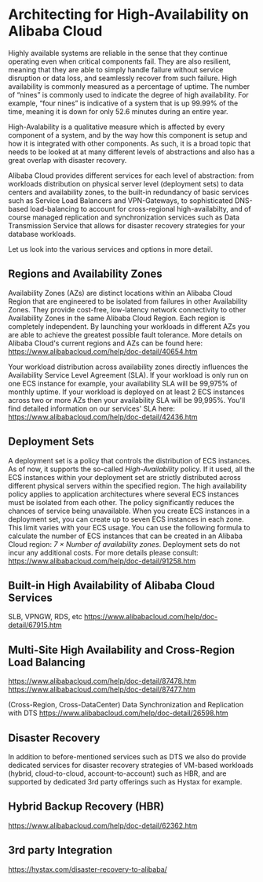 # Architecting for High-Availability on Alibaba Cloud
Highly available systems are reliable in the sense that they continue operating even when critical components fail. They are also resilient, meaning that they are able to simply handle failure without service disruption or data loss, and seamlessly recover from such failure. High availability is commonly measured as a percentage of uptime. The number of “nines” is commonly used to indicate the degree of high availability. For example, “four nines” is indicative of a system that is up 99.99% of the time, meaning it is down for only 52.6 minutes during an entire year.

High-Avalability is a qualitative measure which is affected by every component of a system, and by the way how this component is setup and how it is integrated with other components. As such, it is a broad topic that needs to be looked at at many different levels of abstractions and also has a great overlap with disaster recovery.

Alibaba Cloud provides different services for each level of abstraction: from workloads distribution on physical server level (deployment sets) to data centers and availability zones, to the built-in redundancy of basic services such as Service Load Balancers and VPN-Gateways, to sophisticated DNS-based load-balancing to account for cross-regional high-availabilty, and of course managed replication and synchronization services such as Data Transmission Service that allows for disaster recovery strategies for your database workloads.

Let us look into the various services and options in more detail.

## Regions and Availability Zones
Availability Zones (AZs) are distinct locations within an Alibaba Cloud Region that are engineered to be isolated from failures in other Availability Zones. They provide cost-free, low-latency network connectivity to other Availability Zones in the same Alibaba Cloud Region. Each region is completely independent. By launching your workloads in different AZs you are able to achieve the greatest possible fault tolerance. More details on Alibaba Cloud's current regions and AZs can be found here: https://www.alibabacloud.com/help/doc-detail/40654.htm

Your workload distribution across availability zones directly influences the Availability Service Level Agreement (SLA). If your workload is only run on one ECS instance for example, your availability SLA will be 99,975% of monthly uptime. If your workload is deployed on at least 2 ECS instances across two or more AZs then your availability SLA will be 99,995%. You'll find detailed information on our services' SLA here: https://www.alibabacloud.com/help/doc-detail/42436.htm 

## Deployment Sets
A deployment set is a policy that controls the distribution of ECS instances. As of now, it supports the so-called *High-Availability* policy. If it used, all the ECS instances within your deployment set are strictly distributed across different physical servers within the specified region. The high availability policy applies to application architectures where several ECS instances must be isolated from each other. The policy significantly reduces the chances of service being unavailable. When you create ECS instances in a deployment set, you can create up to seven ECS instances in each zone. This limit varies with your ECS usage. You can use the following formula to calculate the number of ECS instances that can be created in an Alibaba Cloud region: *7 × Number of availability zones*. Deployment sets do not incur any additional costs. For more details please consult: https://www.alibabacloud.com/help/doc-detail/91258.htm

## Built-in High Availability of Alibaba Cloud Services 
SLB, VPNGW, RDS, etc
https://www.alibabacloud.com/help/doc-detail/67915.htm


## Multi-Site High Availability and Cross-Region Load Balancing
https://www.alibabacloud.com/help/doc-detail/87478.htm
https://www.alibabacloud.com/help/doc-detail/87477.htm

(Cross-Region, Cross-DataCenter) Data Synchronization and Replication with DTS
https://www.alibabacloud.com/help/doc-detail/26598.htm


## Disaster Recovery
In addition to before-mentioned services such as DTS we also do provide dedicated services for disaster recovery strategies of VM-based workloads (hybrid, cloud-to-cloud, account-to-account) such as HBR, and are supported by dedicated 3rd party offerings such as Hystax for example.

## Hybrid Backup Recovery (HBR)
https://www.alibabacloud.com/help/doc-detail/62362.htm

## 3rd party Integration
https://hystax.com/disaster-recovery-to-alibaba/
